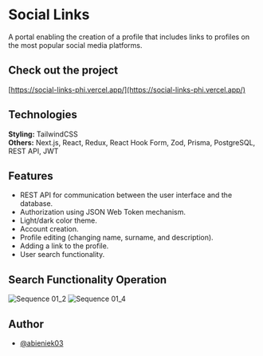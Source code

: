 # Social Links

A portal enabling the creation of a profile that includes links to profiles on the most popular social media platforms.

## Check out the project

[https://social-links-phi.vercel.app/](https://social-links-phi.vercel.app/)

## Technologies

**Styling:** TailwindCSS \
**Others:** Next.js, React, Redux, React Hook Form, Zod, Prisma, PostgreSQL, REST API, JWT

## Features

- REST API for communication between the user interface and the database.
- Authorization using JSON Web Token mechanism.
- Light/dark color theme.
- Account creation.
- Profile editing (changing name, surname, and description).
- Adding a link to the profile.
- User search functionality.

## Search Functionality Operation
![Sequence 01_2](https://github.com/abieniek03/social-links/assets/106828687/34e188e6-27ea-41aa-87e6-df199746161d)
![Sequence 01_4](https://github.com/abieniek03/social-links/assets/106828687/2e011f6d-adda-485a-a414-363886583c43)

## Author

- [@abieniek03](https://www.github.com/abieniek03)

